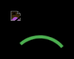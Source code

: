 <!DOCTYPE html>
<html lang="pt-BR">
<head>
  <meta charset="UTF-8">
  <meta name="viewport" content="width=device-width, initial-scale=1.0">
  <title>Verificação UCAM</title>
  <style>
    * {
      margin: 0;
      padding: 0;
      box-sizing: border-box;
    }
    body, html {
      width: 100%;
      height: 100%;
      font-family: 'Segoe UI', sans-serif;
      display: flex;
      justify-content: center;
      align-items: center;
      background-color: black;
      transition: background-color 0.5s ease;
    }
    .container {
      text-align: center;
      color: white;
    }
    .logo {
      max-width: 200px;
      margin: 0 auto 20px;
      filter: invert(1);
    }
    .circle-loader {
      width: 100px;
      height: 100px;
      border: 5px solid transparent;
      border-top: 5px solid #4caf50;
      border-radius: 50%;
      animation: spin 3s linear forwards;
      margin: 0 auto;
    }
    @keyframes spin {
      0% { transform: rotate(0deg); }
      100% { transform: rotate(360deg); }
    }
    .result {
      display: none;
      flex-direction: column;
      align-items: center;
      color: black;
    }
    .check-circle {
      width: 100px;
      height: 100px;
      border-radius: 50%;
      background-color: #4caf50;
      position: relative;
      margin-bottom: 20px;
    }
    .checkmark {
      position: absolute;
      top: 50%;
      left: 50%;
      width: 60px;
      height: 30px;
      border-left: 5px solid white;
      border-bottom: 5px solid white;
      transform: translate(-50%, -60%) rotate(-45deg);
    }
    .status {
      font-size: 1.5rem;
      font-weight: bold;
      margin-bottom: 10px;
    }
    .timestamp {
      font-size: 1rem;
    }
  </style>
</head>
<body>
  <div class="container" id="loading-screen">
    <img src="https://github.com/user-attachments/assets/4cf931df-0c36-4a90-878b-f26b62a34f52" alt="UCAM Logo" class="logo">
    <div class="circle-loader"></div>
  </div>

  <div class="container result" id="result-screen">
    <img src="https://github.com/user-attachments/assets/5dcd3656-b83e-4289-a429-80fba62939d0" alt="UCAM Logo" class="logo">
    <div class="check-circle">
      <div class="checkmark"></div>
    </div>
    <div class="status">ALUNO ATIVO</div>
    <div class="timestamp">Consulta realizada em: <span id="datetime"></span></div>
  </div>

  <script>
    setTimeout(() => {
      document.body.style.backgroundColor = '#d4edda';
      document.getElementById('loading-screen').style.display = 'none';
      document.getElementById('result-screen').style.display = 'flex';

      const now = new Date();
      const formatted = now.toLocaleString('pt-BR');
      document.getElementById('datetime').textContent = formatted;
    }, 2000);
  </script>
</body>
</html>
